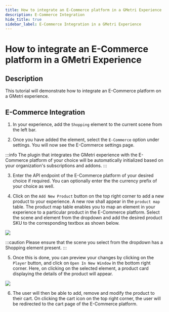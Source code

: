 ```yaml
---
title: How to integrate an E-Commerce platform in a GMetri Experience
description: E-Commerce Integration
hide_title: true
sidebar_label: E-Commerce Integration in a GMetri Experience
---
```


# How to integrate an E-Commerce platform in a GMetri Experience 

## Description

This tutorial will demonstrate how to integrate an E-Commerce platform on a GMetri experience.

## E-Commerce Integration

1. In your experience, add the `Shopping` element to the current scene from the left bar.

2. Once you have added the element, select the `E-Commerce` option under settings. You will now see the E-Commerce settings page. 

:::info
The plugin that integrates the GMetri experience with the E-Commerce platform of your choice will be automatically initialized based on your organization's subscriptions and addons. 
:::

3. Enter the API endpoint of the E-Commerce platform of your desired choice if required. You can optionally enter the the currency prefix of your choice as well.

4. Click on the `Add New Product` button on the top right corner to add a new product to your experience. A new row shall appear in the `product map` table. The product map table enables you to map an element in your experience to a particular product in the E-Commerce platform. Select the scene and element from the dropdown and add the desired product SKU to the corresponding textbox as shown below.

![](https://r.vrgmetri.com/image/q_90/gb-web/portal-docs/assets/img/screenshots/ecommerce-settings.png.jpg#boxShadow)

:::caution 
Please ensure that the scene you select from the dropdown has a Shopping element present.
:::

5. Once this is done, you can preview your changes by clicking on the `Player` button, and click on `Open In New Window` in the bottom right corner. Here, on clicking on the selected element, a product card displaying the details of the product will appear.

![](https://r.vrgmetri.com/image/q_90/gb-web/portal-docs/assets/img/screenshots/shopping-card.png.jpg#boxShadow)

6. The user will then be able to add, remove and modify the product to their cart. On clicking the cart icon on the top right corner, the user will be redirected to the cart page of the E-Commerce platform.
 